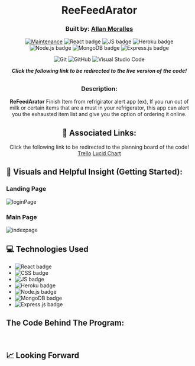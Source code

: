 <div align="center">
  
<img />

###

# ReeFeedArator

### Built by:  **[Allan Moralles](https://www.linkedin.com/in/ivanallin/)**
[![Maintenance](https://img.shields.io/badge/Maintained%3F-yes-green.svg)](https://GitHub.com/Naereen/StrapDown.js/graphs/commit-activity)
![React badge](https://img.shields.io/badge/React-20232A?style=for-the-badge&logo=react&logoColor=61DAFB)
![JS badge](https://img.shields.io/badge/JavaScript-323330?style=for-the-badge&logo=javascript&logoColor=F7DF1E)
![Heroku badge](https://img.shields.io/badge/Heroku-430098?style=for-the-badge&logo=heroku&logoColor=white)
![Node.js badge](https://img.shields.io/badge/Node.js-339933?style=for-the-badge&logo=nodedotjs&logoColor=white)
![MongoDB badge](https://img.shields.io/badge/MongoDB-4EA94B?style=for-the-badge&logo=mongodb&logoColor=white)
![Express.js badge](https://img.shields.io/badge/Express.js-000000?style=for-the-badge&logo=express&logoColor=white)

![Git](https://img.shields.io/badge/GIT-E44C30?style=for-the-badge&logo=git&logoColor=white)
![GitHub](https://img.shields.io/badge/GitHub-100000?style=for-the-badge&logo=github&logoColor=white)
![Visual Studio Code](https://img.shields.io/badge/Visual_Studio_Code-0078D4?style=for-the-badge&logo=visual%20studio%20code&logoColor=white)

  
**_Click the following link to be redirected to the live version of the code!_**

## 

### Description:

**ReFeedArator** Finish Item from refrigirator alert app (ex), If you run out of milk or certain items that are a must in your refrigerator, this app can alert you the exhausted item list and give you the option of ordering it online.

## :link: Associated Links:

Click the following link to be redirected to the planning board of the code! [Trello](https://trello.com/b/KEvts9jv/refeed-refeedarator)
[Lucid Chart](https://lucid.app/lucidspark/9e45f2b9-1689-4085-907d-4c75da22dfa4/edit?invitationId=inv_146ad15e-054d-4034-a8ec-e30034355072&page=0_0#)
  
</div>

## :camera_flash: Visuals and Helpful Insight (Getting Started):

### Landing Page

![loginPage]()



### Main Page

![indexpage]()



## :computer: Technologies Used
- ![React badge](https://img.shields.io/badge/React-20232A?style=for-the-badge&logo=react&logoColor=61DAFB)
- ![CSS badge](https://img.shields.io/badge/CSS3-1572B6?style=for-the-badge&logo=css3&logoColor=white)
- ![JS badge](https://img.shields.io/badge/JavaScript-323330?style=for-the-badge&logo=javascript&logoColor=F7DF1E)
- ![Heroku badge](https://img.shields.io/badge/Heroku-430098?style=for-the-badge&logo=heroku&logoColor=white)
- ![Node.js badge](https://img.shields.io/badge/Node.js-339933?style=for-the-badge&logo=nodedotjs&logoColor=white)
- ![MongoDB badge](https://img.shields.io/badge/MongoDB-4EA94B?style=for-the-badge&logo=mongodb&logoColor=white)
- ![Express.js badge](https://img.shields.io/badge/Express.js-000000?style=for-the-badge&logo=express&logoColor=white)

## The Code Behind The Program:

```


```

### 

## :chart_with_upwards_trend: Looking Forward



